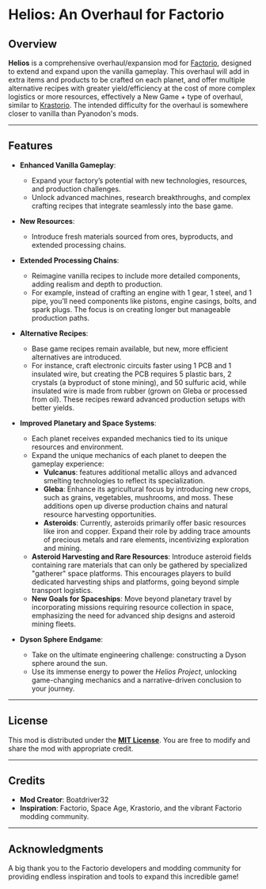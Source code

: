 # Helios: An Overhaul for Factorio

## Overview
**Helios** is a comprehensive overhaul/expansion mod for [Factorio](https://www.factorio.com/), designed to extend and expand upon the vanilla gameplay. This overhaul will add in extra items and products to be crafted on each planet, and offer multiple alternative recipes with greater yield/efficiency at the cost of more complex logistics or more resources, effectively a New Game + type of overhaul, similar to [Krastorio](https://github.com/raiguard/Krastorio2). The intended difficulty for the overhaul is somewhere closer to vanilla than Pyanodon's mods.

---

## Features
 
- **Enhanced Vanilla Gameplay**:
  - Expand your factory’s potential with new technologies, resources, and production challenges.
  - Unlock advanced machines, research breakthroughs, and complex crafting recipes that integrate seamlessly into the base game.

- **New Resources**:
  - Introduce fresh materials sourced from ores, byproducts, and extended processing chains.

- **Extended Processing Chains**:
  - Reimagine vanilla recipes to include more detailed components, adding realism and depth to production.
  - For example, instead of crafting an engine with 1 gear, 1 steel, and 1 pipe, you’ll need components like pistons, engine casings, bolts, and spark plugs. The focus is on creating longer but manageable production paths.
    
- **Alternative Recipes**:
  - Base game recipes remain available, but new, more efficient alternatives are introduced.
  - For instance, craft electronic circuits faster using 1 PCB and 1 insulated wire, but creating the PCB requires 5 plastic bars, 2 crystals (a byproduct of stone mining), and 50 sulfuric acid, while insulated wire is made from rubber (grown on Gleba or processed from oil). These recipes reward advanced production setups with better yields.

- **Improved Planetary and Space Systems**:
  - Each planet receives expanded mechanics tied to its unique resources and environment.
  - Expand the unique mechanics of each planet to deepen the gameplay experience:
    - **Vulcanus**: features additional metallic alloys and advanced smelting technologies to reflect its specialization.
    - **Gleba**: Enhance its agricultural focus by introducing new crops, such as grains, vegetables, mushrooms, and moss. These additions open up diverse production chains and natural resource harvesting opportunities.
    - **Asteroids**: Currently, asteroids primarily offer basic resources like iron and copper. Expand their role by adding trace amounts of precious metals and rare elements, incentivizing exploration and mining.
  - **Asteroid Harvesting and Rare Resources**: Introduce asteroid fields containing rare materials that can only be gathered by specialized "gatherer" space platforms. This encourages players to build dedicated harvesting ships and platforms, going beyond simple transport logistics.
  - **New Goals for Spaceships**: Move beyond planetary travel by incorporating missions requiring resource collection in space, emphasizing the need for advanced ship designs and asteroid mining fleets.

- **Dyson Sphere Endgame**:
  - Take on the ultimate engineering challenge: constructing a Dyson sphere around the sun.
  - Use its immense energy to power the *Helios Project*, unlocking game-changing mechanics and a narrative-driven conclusion to your journey.

---

## License

This mod is distributed under the **[MIT License](LICENSE)**. You are free to modify and share the mod with appropriate credit.

---

## Credits

- **Mod Creator**: Boatdriver32
- **Inspiration**: Factorio, Space Age, Krastorio, and the vibrant Factorio modding community.

---

## Acknowledgments

A big thank you to the Factorio developers and modding community for providing endless inspiration and tools to expand this incredible game!
